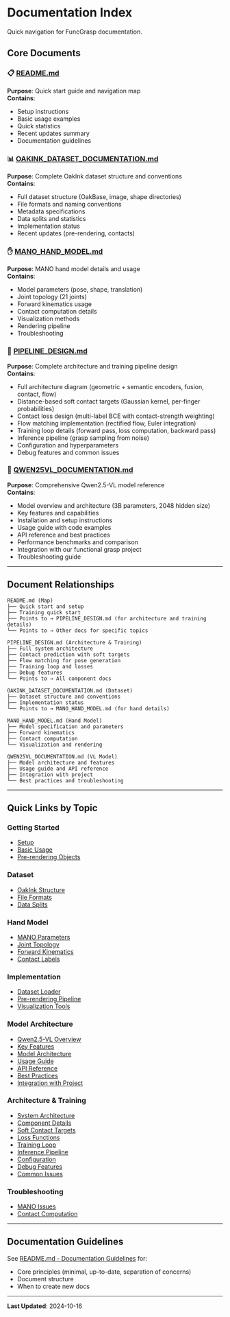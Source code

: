 # Documentation Index

Quick navigation for FuncGrasp documentation.

## Core Documents

### 📋 [README.md](README.md)
**Purpose**: Quick start guide and navigation map  
**Contains**:
- Setup instructions
- Basic usage examples
- Quick statistics
- Recent updates summary
- Documentation guidelines

### 📊 [OAKINK_DATASET_DOCUMENTATION.md](OAKINK_DATASET_DOCUMENTATION.md)
**Purpose**: Complete OakInk dataset structure and conventions  
**Contains**:
- Full dataset structure (OakBase, image, shape directories)
- File formats and naming conventions
- Metadata specifications
- Data splits and statistics
- Implementation status
- Recent updates (pre-rendering, contacts)

### ✋ [MANO_HAND_MODEL.md](MANO_HAND_MODEL.md)
**Purpose**: MANO hand model details and usage  
**Contains**:
- Model parameters (pose, shape, translation)
- Joint topology (21 joints)
- Forward kinematics usage
- Contact computation details
- Visualization methods
- Rendering pipeline
- Troubleshooting

### 🚀 [PIPELINE_DESIGN.md](PIPELINE_DESIGN.md)
**Purpose**: Complete architecture and training pipeline design  
**Contains**:
- Full architecture diagram (geometric + semantic encoders, fusion, contact, flow)
- Distance-based soft contact targets (Gaussian kernel, per-finger probabilities)
- Contact loss design (multi-label BCE with contact-strength weighting)
- Flow matching implementation (rectified flow, Euler integration)
- Training loop details (forward pass, loss computation, backward pass)
- Inference pipeline (grasp sampling from noise)
- Configuration and hyperparameters
- Debug features and common issues

### 🤖 [QWEN25VL_DOCUMENTATION.md](QWEN25VL_DOCUMENTATION.md)
**Purpose**: Comprehensive Qwen2.5-VL model reference  
**Contains**:
- Model overview and architecture (3B parameters, 2048 hidden size)
- Key features and capabilities
- Installation and setup instructions
- Usage guide with code examples
- API reference and best practices
- Performance benchmarks and comparison
- Integration with our functional grasp project
- Troubleshooting guide

---

## Document Relationships

```
README.md (Map)
├── Quick start and setup
├── Training quick start
├── Points to → PIPELINE_DESIGN.md (for architecture and training details)
└── Points to → Other docs for specific topics

PIPELINE_DESIGN.md (Architecture & Training)
├── Full system architecture
├── Contact prediction with soft targets
├── Flow matching for pose generation
├── Training loop and losses
├── Debug features
└── Points to → All component docs

OAKINK_DATASET_DOCUMENTATION.md (Dataset)
├── Dataset structure and conventions
├── Implementation status
└── Points to → MANO_HAND_MODEL.md (for hand details)

MANO_HAND_MODEL.md (Hand Model)
├── Model specification and parameters
├── Forward kinematics
├── Contact computation
└── Visualization and rendering

QWEN25VL_DOCUMENTATION.md (VL Model)
├── Model architecture and features
├── Usage guide and API reference
├── Integration with project
└── Best practices and troubleshooting
```

---

## Quick Links by Topic

### Getting Started
- [Setup](README.md#setup)
- [Basic Usage](README.md#usage)
- [Pre-rendering Objects](README.md#2-pre-render-object-images-optional)

### Dataset
- [OakInk Structure](OAKINK_DATASET_DOCUMENTATION.md#dataset-structure)
- [File Formats](OAKINK_DATASET_DOCUMENTATION.md#data-format)
- [Data Splits](OAKINK_DATASET_DOCUMENTATION.md#official-data-split-convention)

### Hand Model
- [MANO Parameters](MANO_HAND_MODEL.md#input-parameters)
- [Joint Topology](MANO_HAND_MODEL.md#joint-topology)
- [Forward Kinematics](MANO_HAND_MODEL.md#forward-kinematics)
- [Contact Labels](MANO_HAND_MODEL.md#contact-labels-7-classes)

### Implementation
- [Dataset Loader](OAKINK_DATASET_DOCUMENTATION.md#dataset-loader)
- [Pre-rendering Pipeline](OAKINK_DATASET_DOCUMENTATION.md#pre-rendering-pipeline)
- [Visualization Tools](OAKINK_DATASET_DOCUMENTATION.md#visualization-tools)

### Model Architecture
- [Qwen2.5-VL Overview](QWEN25VL_DOCUMENTATION.md#overview)
- [Key Features](QWEN25VL_DOCUMENTATION.md#key-features)
- [Model Architecture](QWEN25VL_DOCUMENTATION.md#model-architecture)
- [Usage Guide](QWEN25VL_DOCUMENTATION.md#usage-guide)
- [API Reference](QWEN25VL_DOCUMENTATION.md#api-reference)
- [Best Practices](QWEN25VL_DOCUMENTATION.md#best-practices)
- [Integration with Project](QWEN25VL_DOCUMENTATION.md#integration-with-our-project)

### Architecture & Training
- [System Architecture](PIPELINE_DESIGN.md#architecture)
- [Component Details](PIPELINE_DESIGN.md#component-details)
- [Soft Contact Targets](PIPELINE_DESIGN.md#contact-prediction-distance-based-soft-targets)
- [Loss Functions](PIPELINE_DESIGN.md#loss-functions)
- [Training Loop](PIPELINE_DESIGN.md#training-loop)
- [Inference Pipeline](PIPELINE_DESIGN.md#inference)
- [Configuration](PIPELINE_DESIGN.md#training-configuration)
- [Debug Features](PIPELINE_DESIGN.md#debug-features)
- [Common Issues](PIPELINE_DESIGN.md#common-issues--solutions)

### Troubleshooting
- [MANO Issues](MANO_HAND_MODEL.md#troubleshooting)
- [Contact Computation](MANO_HAND_MODEL.md#contact-computation)

---

## Documentation Guidelines

See [README.md - Documentation Guidelines](README.md#documentation-guidelines) for:
- Core principles (minimal, up-to-date, separation of concerns)
- Document structure
- When to create new docs

---

**Last Updated**: 2024-10-16

